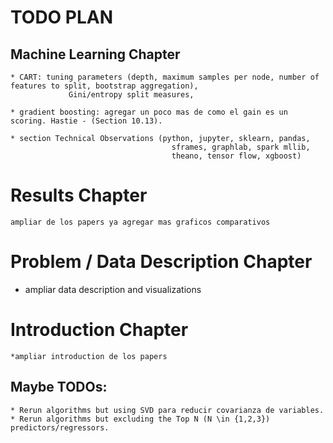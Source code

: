 # TODO PLAN

## Machine Learning Chapter
	
	* CART: tuning parameters (depth, maximum samples per node, number of features to split, bootstrap aggregation),
				 Gini/entropy split measures, 

	* gradient boosting: agregar un poco mas de como el gain es un scoring. Hastie - (Section 10.13).

	* section Technical Observations (python, jupyter, sklearn, pandas, 
										sframes, graphlab, spark mllib, 
										theano, tensor flow, xgboost)

# Results Chapter
	ampliar de los papers ya agregar mas graficos comparativos

# Problem / Data Description Chapter
 * ampliar data description and visualizations

# Introduction Chapter
	*ampliar introduction de los papers

## Maybe TODOs:
	* Rerun algorithms but using SVD para reducir covarianza de variables.
	* Rerun algorithms but excluding the Top N (N \in {1,2,3}) predictors/regressors.